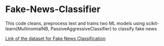 # Fake-News-Classifier

This code cleans, preprocess text and trains two ML models using scikit-learn(MultinomialNB, PassiveAggressiveClassifier) to classify fake news

[Link of the dataset for Fake News Classification](https://www.kaggle.com/c/fake-news/data)
